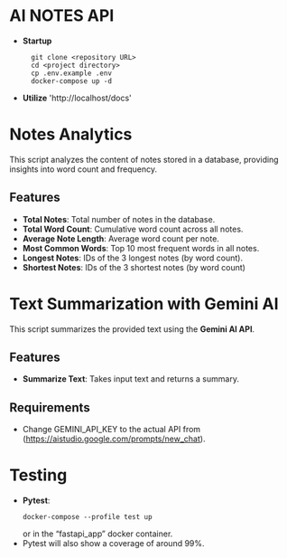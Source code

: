 # AI NOTES API

- **Startup**

  ```
    git clone <repository URL>
    cd <project directory>
    cp .env.example .env
    docker-compose up -d
  ```

- **Utilize** 'http://localhost/docs'

# Notes Analytics

This script analyzes the content of notes stored in a database, providing insights into word count and frequency.

## Features

- **Total Notes**: Total number of notes in the database.
- **Total Word Count**: Cumulative word count across all notes.
- **Average Note Length**: Average word count per note.
- **Most Common Words**: Top 10 most frequent words in all notes.
- **Longest Notes**: IDs of the 3 longest notes (by word count).
- **Shortest Notes**: IDs of the 3 shortest notes (by word count)

# Text Summarization with Gemini AI

This script summarizes the provided text using the **Gemini AI API**.

## Features

- **Summarize Text**: Takes input text and returns a summary.

## Requirements

- Change GEMINI_API_KEY to the actual API from (https://aistudio.google.com/prompts/new_chat).

# Testing

- **Pytest**:
  ```
  docker-compose --profile test up
  ```
  or in the “fastapi_app” docker container.
- Pytest will also show a coverage of around 99%.
